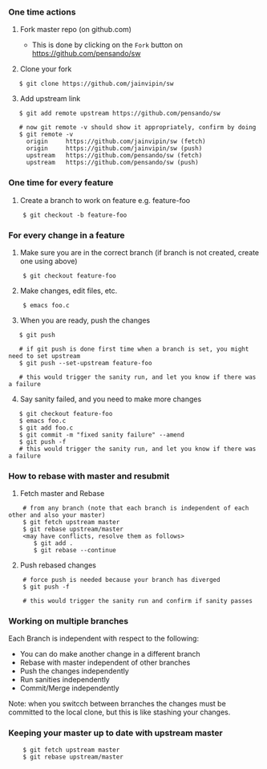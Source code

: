 ### One time actions

1. Fork master repo (on github.com)
   - This is done by clicking on the `Fork` button on https://github.com/pensando/sw

2. Clone your fork
```
   $ git clone https://github.com/jainvipin/sw
```

3. Add upstream link
```
   $ git add remote upstream https://github.com/pensando/sw

   # now git remote -v should show it appropriately, confirm by doing
   $ git remote -v
     origin     https://github.com/jainvipin/sw (fetch)
     origin     https://github.com/jainvipin/sw (push)
     upstream   https://github.com/pensando/sw (fetch)
     upstream   https://github.com/pensando/sw (push)
```

### One time for every feature

1. Create a branch to work on feature e.g. feature-foo
```
    $ git checkout -b feature-foo
```

### For every change in a feature

1. Make sure you are in the correct branch (if branch is not created, create one using above)
```
    $ git checkout feature-foo
```

2. Make changes, edit files, etc.
```
    $ emacs foo.c
```

3. When you are ready, push the changes
```
   $ git push

   # if git push is done first time when a branch is set, you might need to set upstream
   $ git push --set-upstream feature-foo

   # this would trigger the sanity run, and let you know if there was a failure
```

4. Say sanity failed, and you need to make more changes
```
   $ git checkout feature-foo
   $ emacs foo.c
   $ git add foo.c
   $ git commit -m "fixed sanity failure" --amend
   $ git push -f
   # this would trigger the sanity run, and let you know if there was a failure
```

### How to rebase with master and resubmit

1. Fetch master and Rebase
```
    # from any branch (note that each branch is independent of each other and also your master)
    $ git fetch upstream master
    $ git rebase upstream/master
    <may have conflicts, resolve them as follows>
       $ git add .
       $ git rebase --continue
```

2. Push rebased changes
```
    # force push is needed because your branch has diverged
    $ git push -f
    
    # this would trigger the sanity run and confirm if sanity passes
```

### Working on multiple branches
Each Branch is independent with respect to the following:
  - You can do make another change in a different branch
  - Rebase with master independent of other branches
  - Push the changes independently
  - Run sanities independently
  - Commit/Merge independently

Note: when you switcch between brranches the changes must be committed to the local clone, but this is like stashing your changes.

### Keeping your master up to date with upstream master
```
    $ git fetch upstream master
    $ git rebase upstream/master
```

